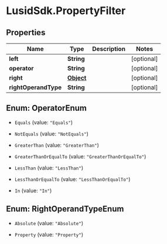 # LusidSdk.PropertyFilter

## Properties
Name | Type | Description | Notes
------------ | ------------- | ------------- | -------------
**left** | **String** |  | [optional] 
**operator** | **String** |  | [optional] 
**right** | [**Object**](.md) |  | [optional] 
**rightOperandType** | **String** |  | [optional] 


<a name="OperatorEnum"></a>
## Enum: OperatorEnum


* `Equals` (value: `"Equals"`)

* `NotEquals` (value: `"NotEquals"`)

* `GreaterThan` (value: `"GreaterThan"`)

* `GreaterThanOrEqualTo` (value: `"GreaterThanOrEqualTo"`)

* `LessThan` (value: `"LessThan"`)

* `LessThanOrEqualTo` (value: `"LessThanOrEqualTo"`)

* `In` (value: `"In"`)




<a name="RightOperandTypeEnum"></a>
## Enum: RightOperandTypeEnum


* `Absolute` (value: `"Absolute"`)

* `Property` (value: `"Property"`)




